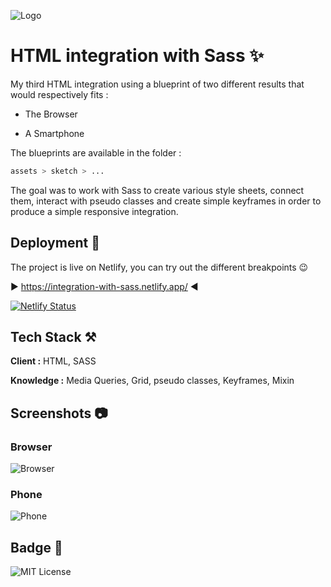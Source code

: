 
![Logo](https://i.ibb.co/YP20NGV/sass-css.jpg)


# HTML integration with Sass ✨


My third HTML integration using a blueprint of two different results that would respectively fits :

 - The Browser

 - A Smartphone


The blueprints are available in the folder :

```bash
assets > sketch > ...
```

The goal was to work with Sass to create various style sheets, connect them, interact with pseudo classes and create simple keyframes in order to produce a simple responsive integration.
## Deployment 🛫

The project is live on Netlify, you can try out the different breakpoints 😉

▶️ https://integration-with-sass.netlify.app/ ◀️



[![Netlify Status](https://api.netlify.com/api/v1/badges/50b63028-ac28-4b4f-a332-1158021ea391/deploy-status)](https://app.netlify.com/sites/integration-with-sass/deploys)

## Tech Stack ⚒️

**Client :** HTML, SASS

**Knowledge :** Media Queries, Grid, pseudo classes, Keyframes, Mixin
## Screenshots 📷

### Browser

![Browser](https://i.ibb.co/cgfTQ3W/screenshot-rocks-1.webp)


### Phone

![Phone](https://i.ibb.co/1Xzn4kN/screenshot-rocks-2.webp)

## Badge 🥇


![MIT License](https://img.shields.io/github/languages/code-size/Pierre747/HTML-integration-with-sass)
